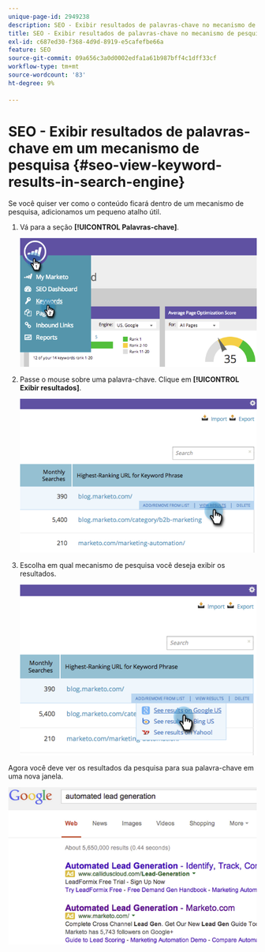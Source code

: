 ```yaml
---
unique-page-id: 2949238
description: SEO - Exibir resultados de palavras-chave no mecanismo de pesquisa - Documentação do Marketo - Documentação do produto
title: SEO - Exibir resultados de palavras-chave no mecanismo de pesquisa
exl-id: c687ed30-f368-4d9d-8919-e5cafefbe66a
feature: SEO
source-git-commit: 09a656c3a0d0002edfa1a61b987bff4c1dff33cf
workflow-type: tm+mt
source-wordcount: '83'
ht-degree: 9%

---
```


# SEO - Exibir resultados de palavras-chave em um mecanismo de pesquisa {#seo-view-keyword-results-in-search-engine}

Se você quiser ver como o conteúdo ficará dentro de um mecanismo de pesquisa, adicionamos um pequeno atalho útil.

1. Vá para a seção **[!UICONTROL Palavras-chave]**.

   ![](assets/image2014-9-18-13-3a33-3a58.png)

1. Passe o mouse sobre uma palavra-chave. Clique em **[!UICONTROL Exibir resultados]**.

   ![](assets/image2014-9-18-13-3a34-3a2.png)

1. Escolha em qual mecanismo de pesquisa você deseja exibir os resultados.

   ![](assets/image2014-9-18-13-3a34-3a16.png)

Agora você deve ver os resultados da pesquisa para sua palavra-chave em uma nova janela.

![](assets/image2014-9-18-13-3a34-3a24.png)
